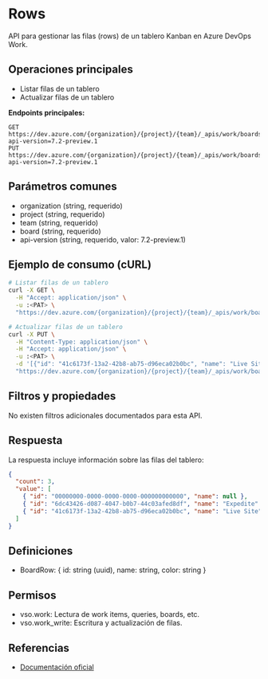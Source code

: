 
# Rows

API para gestionar las filas (rows) de un tablero Kanban en Azure DevOps Work.

## Operaciones principales
- Listar filas de un tablero
- Actualizar filas de un tablero

**Endpoints principales:**
```
GET    https://dev.azure.com/{organization}/{project}/{team}/_apis/work/boards/{board}/rows?api-version=7.2-preview.1
PUT    https://dev.azure.com/{organization}/{project}/{team}/_apis/work/boards/{board}/rows?api-version=7.2-preview.1
```

## Parámetros comunes
- organization (string, requerido)
- project (string, requerido)
- team (string, requerido)
- board (string, requerido)
- api-version (string, requerido, valor: 7.2-preview.1)

## Ejemplo de consumo (cURL)
```bash
# Listar filas de un tablero
curl -X GET \
  -H "Accept: application/json" \
  -u :<PAT> \
  "https://dev.azure.com/{organization}/{project}/{team}/_apis/work/boards/{board}/rows?api-version=7.2-preview.1"

# Actualizar filas de un tablero
curl -X PUT \
  -H "Content-Type: application/json" \
  -H "Accept: application/json" \
  -u :<PAT> \
  -d '[{"id": "41c6173f-13a2-42b8-ab75-d96eca02b0bc", "name": "Live Site"}]' \
  "https://dev.azure.com/{organization}/{project}/{team}/_apis/work/boards/{board}/rows?api-version=7.2-preview.1"
```

## Filtros y propiedades
No existen filtros adicionales documentados para esta API.

## Respuesta
La respuesta incluye información sobre las filas del tablero:
```json
{
  "count": 3,
  "value": [
    { "id": "00000000-0000-0000-0000-000000000000", "name": null },
    { "id": "6dc43426-d087-4047-b0b7-44c03afed8df", "name": "Expedite" },
    { "id": "41c6173f-13a2-42b8-ab75-d96eca02b0bc", "name": "Live Site" }
  ]
}
```

## Definiciones
- BoardRow: { id: string (uuid), name: string, color: string }

## Permisos
- vso.work: Lectura de work items, queries, boards, etc.
- vso.work_write: Escritura y actualización de filas.

## Referencias
- [Documentación oficial](https://learn.microsoft.com/en-us/rest/api/azure/devops/work/rows?view=azure-devops-rest-7.2)

